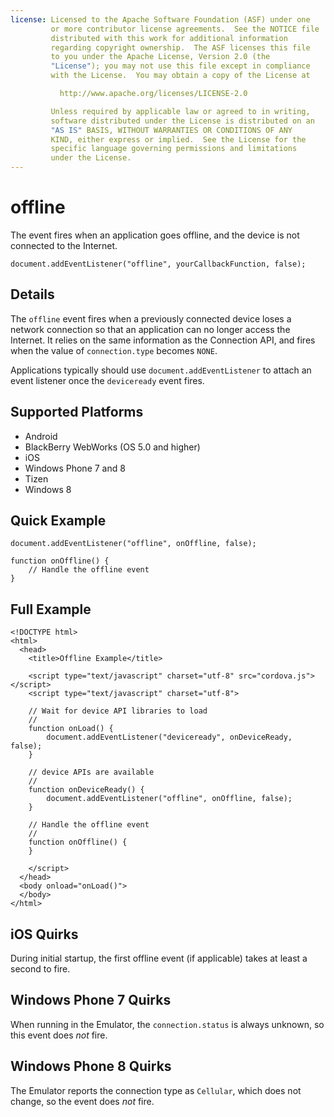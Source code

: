 ```yaml
---
license: Licensed to the Apache Software Foundation (ASF) under one
         or more contributor license agreements.  See the NOTICE file
         distributed with this work for additional information
         regarding copyright ownership.  The ASF licenses this file
         to you under the Apache License, Version 2.0 (the
         "License"); you may not use this file except in compliance
         with the License.  You may obtain a copy of the License at

           http://www.apache.org/licenses/LICENSE-2.0

         Unless required by applicable law or agreed to in writing,
         software distributed under the License is distributed on an
         "AS IS" BASIS, WITHOUT WARRANTIES OR CONDITIONS OF ANY
         KIND, either express or implied.  See the License for the
         specific language governing permissions and limitations
         under the License.
---
```


# offline

The event fires when an application goes offline, and the device is
not connected to the Internet.

    document.addEventListener("offline", yourCallbackFunction, false);

## Details

The `offline` event fires when a previously connected device loses a
network connection so that an application can no longer access the
Internet.  It relies on the same information as the Connection API,
and fires when the value of `connection.type` becomes `NONE`.

Applications typically should use `document.addEventListener` to
attach an event listener once the `deviceready` event fires.

## Supported Platforms

- Android
- BlackBerry WebWorks (OS 5.0 and higher)
- iOS
- Windows Phone 7 and 8
- Tizen
- Windows 8

## Quick Example

    document.addEventListener("offline", onOffline, false);

    function onOffline() {
        // Handle the offline event
    }

## Full Example

    <!DOCTYPE html>
    <html>
      <head>
        <title>Offline Example</title>

        <script type="text/javascript" charset="utf-8" src="cordova.js"></script>
        <script type="text/javascript" charset="utf-8">

        // Wait for device API libraries to load
        //
        function onLoad() {
            document.addEventListener("deviceready", onDeviceReady, false);
        }

        // device APIs are available
        //
        function onDeviceReady() {
            document.addEventListener("offline", onOffline, false);
        }

        // Handle the offline event
        //
        function onOffline() {
        }

        </script>
      </head>
      <body onload="onLoad()">
      </body>
    </html>

## iOS Quirks

During initial startup, the first offline event (if applicable) takes at least a second to fire.

## Windows Phone 7 Quirks

When running in the Emulator, the `connection.status` is always unknown, so this event does _not_ fire.

## Windows Phone 8 Quirks

The Emulator reports the connection type as `Cellular`, which does not change, so the event does _not_ fire.

